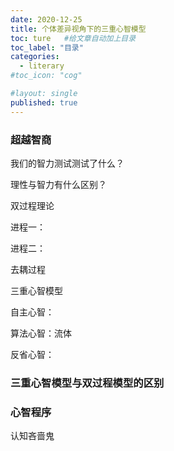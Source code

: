 ```yaml
---
date: 2020-12-25
title: 个体差异视角下的三重心智模型
toc: ture   #给文章自动加上目录
toc_label: "目录"
categories:
  - literary
#toc_icon: "cog"

#layout: single
published: true
---
```


### 超越智商

我们的智力测试测试了什么？

理性与智力有什么区别？

双过程理论

进程一：

进程二：

去耦过程

三重心智模型

自主心智：

算法心智：流体

反省心智：

### 三重心智模型与双过程模型的区别



### 心智程序

认知吝啬鬼



